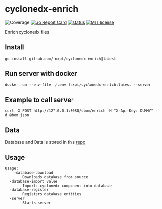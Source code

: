# cyclonedx-enrich
![Coverage](https://img.shields.io/badge/Coverage-30.7%25-yellow)
[![Go Report Card](https://goreportcard.com/badge/github.com/fnxpt/cyclonedx-enrich)](https://goreportcard.com/report/github.com/fnxpt/cyclonedx-enrich)
[![status](https://github.com/fnxpt/cyclonedx-enrich/actions/workflows/coverage.yaml/badge.svg?branch=main "status")](https://github.com/fnxpt/cyclonedx-enrich/actions)
[![MIT license](https://img.shields.io/badge/license-MIT-brightgreen.svg)](https://opensource.org/licenses/MIT)

Enrich cyclonedx files

## Install

```
go install github.com/fnxpt/cyclonedx-enrich@latest
```

## Run server with docker

```
docker run --env-file ./.env fnxpt/cyclonedx-enrich:latest --server
```

## Example to call server

```
curl -X POST http://127.0.0.1:8080/sbom/enrich -H "X-Api-Key: DUMMY" -d @bom.json
```

## Data

Database and Data is stored in this [repo](https://github.com/fnxpt/cyclonedx-enrich-data)

## Usage
```
Usage:
    -database-download
    	Downloads database from source
  -database-import value
    	Imports cyclonedx component into database
  -database-register
    	Registers database entities
  -server
    	Starts server
```